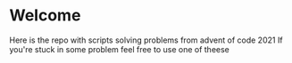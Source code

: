 # Welcome

Here is the repo with scripts solving problems from advent of code 2021
If you're stuck in some problem feel free to use one of theese

